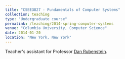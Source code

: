 ```yaml
---
title: "CSEE3827 - Fundamentals of Computer Systems"
collection: teaching
type: "Undergraduate course"
permalink: /teaching/2014-spring-computer-systems
venue: "Columbia University, Computer Science"
date: 2014-01-20
location: "New York, New York"
---
```


Teacher's assistant for Professor [Dan Rubenstein](http://www.cs.columbia.edu/~danr/).
